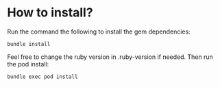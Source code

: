 # How to install?

Run the command the following to install the gem dependencies:

	bundle install

Feel free to change the ruby version in .ruby-version if needed.
Then run the pod install:

	bundle exec pod install